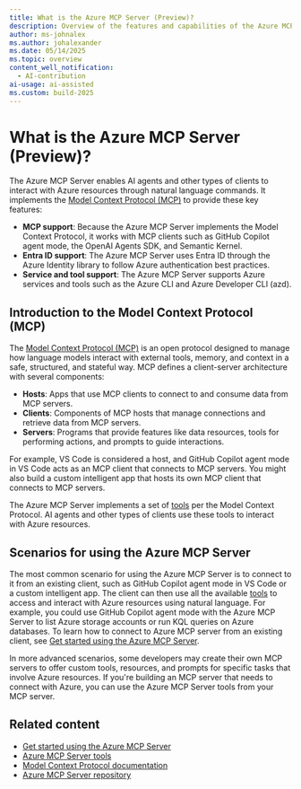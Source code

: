 ```yaml
---
title: What is the Azure MCP Server (Preview)?
description: Overview of the features and capabilities of the Azure MCP Server that helps developers be more productive when building and deploying apps to Azure
author: ms-johnalex
ms.author: johalexander
ms.date: 05/14/2025
ms.topic: overview 
content_well_notification: 
  - AI-contribution
ai-usage: ai-assisted
ms.custom: build-2025
---
```


# What is the Azure MCP Server (Preview)?

The Azure MCP Server enables AI agents and other types of clients to interact with Azure resources through natural language commands. It implements the [Model Context Protocol (MCP)](https://modelcontextprotocol.io/) to provide these key features:

- **MCP support**: Because the Azure MCP Server implements the Model Context Protocol, it works with MCP clients such as GitHub Copilot agent mode, the OpenAI Agents SDK, and Semantic Kernel.
- **Entra ID support**: The Azure MCP Server uses Entra ID through the Azure Identity library to follow Azure authentication best practices.
- **Service and tool support**: The Azure MCP Server supports Azure services and tools such as the Azure CLI and Azure Developer CLI (azd).

## Introduction to the Model Context Protocol (MCP)

The [Model Context Protocol (MCP)](https://modelcontextprotocol.io/) is an open protocol designed to manage how language models interact with external tools, memory, and context in a safe, structured, and stateful way. MCP defines a client-server architecture with several components:

- **Hosts**: Apps that use MCP clients to connect to and consume data from MCP servers.
- **Clients**: Components of MCP hosts that manage connections and retrieve data from MCP servers.
- **Servers**: Programs that provide features like data resources, tools for performing actions, and prompts to guide interactions.

For example, VS Code is considered a host, and GitHub Copilot agent mode in VS Code acts as an MCP client that connects to MCP servers. You might also build a custom intelligent app that hosts its own MCP client that connects to MCP servers.

The Azure MCP Server implements a set of [tools](./tools/index.md) per the Model Context Protocol. AI agents and other types of clients use these tools to interact with Azure resources.

## Scenarios for using the Azure MCP Server

The most common scenario for using the Azure MCP Server is to connect to it from an existing client, such as GitHub Copilot agent mode in VS Code or a custom intelligent app. The client can then use all the available [tools](./tools/index.md) to access and interact with Azure resources using natural language. For example, you could use GitHub Copilot agent mode with the Azure MCP Server to list Azure storage accounts or run KQL queries on Azure databases. To learn how to connect to Azure MCP server from an existing client, see [Get started using the Azure MCP Server](get-started.md).

In more advanced scenarios, some developers may create their own MCP servers to offer custom tools, resources, and prompts for specific tasks that involve Azure resources. If you're building an MCP server that needs to connect with Azure, you can use the Azure MCP Server tools from your MCP server.

## Related content

- [Get started using the Azure MCP Server](get-started.md)
- [Azure MCP Server tools](./tools/index.md)
- [Model Context Protocol documentation](https://modelcontextprotocol.io/introduction)
- [Azure MCP Server repository](https://github.com/microsoft/mcp/tree/main/servers/Azure.Mcp.Server)
